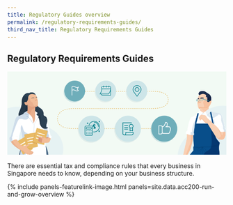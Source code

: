 ```yaml
---
title: Regulatory Guides overview
permalink: /regulatory-requirements-guides/
third_nav_title: Regulatory Requirements Guides
---
```


## Regulatory Requirements Guides

<img src="/images/grow/regulatory%20guides/regulatoryguides_overview.png" aria-hidden=true>

There are essential tax and compliance rules that every business in Singapore needs to know, depending on your business structure.

{% include panels-featurelink-image.html panels=site.data.acc200-run-and-grow-overview %}

<script src="/jquery/jquery.min.js"></script>
<script src="/jquery/bp-menu-new-tab.js"></script>
